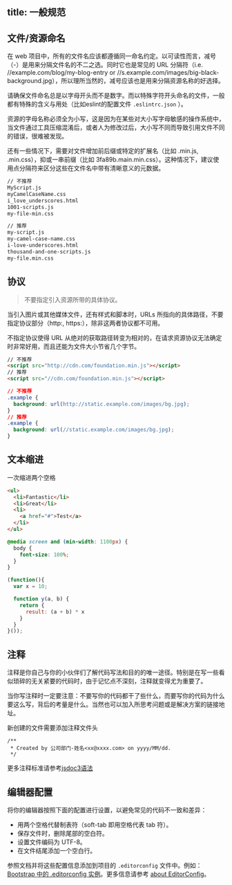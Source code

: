 title: 一般规范
---

## 文件/资源命名

在 web 项目中，所有的文件名应该都遵循同一命名约定。以可读性而言，减号（-）是用来分隔文件名的不二之选。同时它也是常见的 URL 分隔符（i.e. //example.com/blog/my-blog-entry or  //s.example.com/images/big-black-background.jpg），所以理所当然的，减号应该也是用来分隔资源名称的好选择。

请确保文件命名总是以字母开头而不是数字。而以特殊字符开头命名的文件，一般都有特殊的含义与用处（比如eslint的配置文件 `.eslintrc.json` ）。

资源的字母名称必须全为小写，这是因为在某些对大小写字母敏感的操作系统中，当文件通过工具压缩混淆后，或者人为修改过后，大小写不同而导致引用文件不同的错误，很难被发现。

还有一些情况下，需要对文件增加前后缀或特定的扩展名（比如 .min.js, .min.css），抑或一串前缀（比如 3fa89b.main.min.css）。这种情况下，建议使用点分隔符来区分这些在文件名中带有清晰意义的元数据。

``` html
// 不推荐
MyScript.js
myCamelCaseName.css
i_love_underscores.html
1001-scripts.js
my-file-min.css

// 推荐
my-script.js
my-camel-case-name.css
i-love-underscores.html
thousand-and-one-scripts.js
my-file.min.css
```


## 协议

> 不要指定引入资源所带的具体协议。

当引入图片或其他媒体文件，还有样式和脚本时，URLs 所指向的具体路径，不要指定协议部分（http:, https:），除非这两者协议都不可用。

不指定协议使得 URL 从绝对的获取路径转变为相对的，在请求资源协议无法确定时非常好用，而且还能为文件大小节省几个字节。



``` html
// 不推荐
<script src="http://cdn.com/foundation.min.js"></script>
// 推荐
<script src="//cdn.com/foundation.min.js"></script>
```
``` css
// 不推荐
.example {
  background: url(http://static.example.com/images/bg.jpg);
}
// 推荐
.example {
  background: url(//static.example.com/images/bg.jpg);
}
```

## 文本缩进

一次缩进两个空格
``` html
<ul>
  <li>Fantastic</li>
  <li>Great</li>
  <li>
    <a href="#">Test</a>
  </li>
</ul>
```
``` css
@media screen and (min-width: 1100px) {
  body {
    font-size: 100%;
  }
}
```
``` javascript
(function(){
  var x = 10;

  function y(a, b) {
    return {
      result: (a + b) * x
    }
  }
}());
```

## 注释

注释是你自己与你的小伙伴们了解代码写法和目的的唯一途径。特别是在写一些看似琐碎的无关紧要的代码时，由于记忆点不深刻，注释就变得尤为重要了。

当你写注释时一定要注意：不要写你的代码都干了些什么，而要写你的代码为什么要这么写，背后的考量是什么。当然也可以加入所思考问题或是解决方案的链接地址。

新创建的文件需要添加注释文件头

```
/**
 * Created by 公司部门-姓名<xx@xxxx.com> on yyyy/MM/dd.
 */

```
更多注释标准请参考[jsdoc3语法](http://www.css88.com/doc/jsdoc/)

## 编辑器配置
将你的编辑器按照下面的配置进行设置，以避免常见的代码不一致和差异：

* 用两个空格代替制表符（soft-tab 即用空格代表 tab 符）。
* 保存文件时，删除尾部的空白符。
* 设置文件编码为 UTF-8。
* 在文件结尾添加一个空白行。

参照文档并将这些配置信息添加到项目的 `.editorconfig` 文件中。例如：[Bootstrap 中的 .editorconfig 实例](https://github.com/twbs/bootstrap/blob/master/.editorconfig)。更多信息请参考 [about EditorConfig](http://editorconfig.org)。




